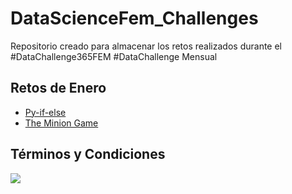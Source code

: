 # DataScienceFem_Challenges
Repositorio creado para almacenar los retos realizados durante el #DataChallenge365FEM #DataChallenge Mensual

## Retos de Enero
- [Py-if-else](https://github.com/MayumyCH/dsfem_datachallenge_monthly/blob/main/python_if_else.ipynb)
- [The Minion Game](https://github.com/MayumyCH/dsfem_datachallenge_monthly/blob/main/the_minion_game/the_minion_game.ipynb)

## Términos y Condiciones

![](https://ci6.googleusercontent.com/proxy/rl5uOwDqkx8Qc_5uhWuGG-XIQ7iVDkjk2b1dhYcOw4fYdK5ApIaZ1LzYlcKvUICH6jy_dKFfqOvp4T4k9XCGejU60VxQnxeWSEHeH3Uj0rlgY-28sk3MczFcxRpqQy8sCckG37NVk46N6vzRxFwzOcMLh4iIvg=s0-d-e1-ft#https://mcusercontent.com/2c38fca3e79a26b38a102bd24/images/98c6754e-68ac-4103-8a7d-c694afcf0e0b.png)
